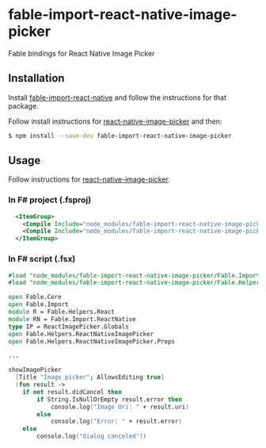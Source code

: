 # fable-import-react-native-image-picker

Fable bindings for React Native Image Picker

## Installation

Install [fable-import-react-native](https://www.npmjs.com/package/fable-import-react-native) and follow the instructions for that package.

Follow install instructions for [react-native-image-picker](https://github.com/marcshilling/react-native-image-picker) and then:

```sh
$ npm install --save-dev fable-import-react-native-image-picker
```

## Usage

Follow instructions for [react-native-image-picker](https://github.com/marcshilling/react-native-image-picker).

### In F# project (.fsproj)

```xml
  <ItemGroup>
    <Compile Include="node_modules/fable-import-react-native-image-picker/Fable.Import.ReactNativeImagePicker.fs" />
    <Compile Include="node_modules/fable-import-react-native-image-picker/Fable.Helpers.ReactNativeImagePicker.fs" />
  </ItemGroup>
```

### In F# script (.fsx)

```fsharp
#load "node_modules/fable-import-react-native-image-picker/Fable.Import.ReactNativeImagePicker.fs"
#load "node_modules/fable-import-react-native-image-picker/Fable.Helpers.ReactNativeImagePicker.fs"

open Fable.Core
open Fable.Import
module R = Fable.Helpers.React
module RN = Fable.Import.ReactNative
type IP = ReactImagePicker.Globals
open Fable.Helpers.ReactNativeImagePicker
open Fable.Helpers.ReactNativeImagePicker.Props

...

showImagePicker
  [Title "Image picker"; AllowsEditing true]
  (fun result -> 
    if not result.didCancel then
        if String.IsNullOrEmpty result.error then
            console.log("Image Uri: " + result.uri)
        else
            console.log("Error: " + result.error)
    else
        console.log("dialog canceled"))
```